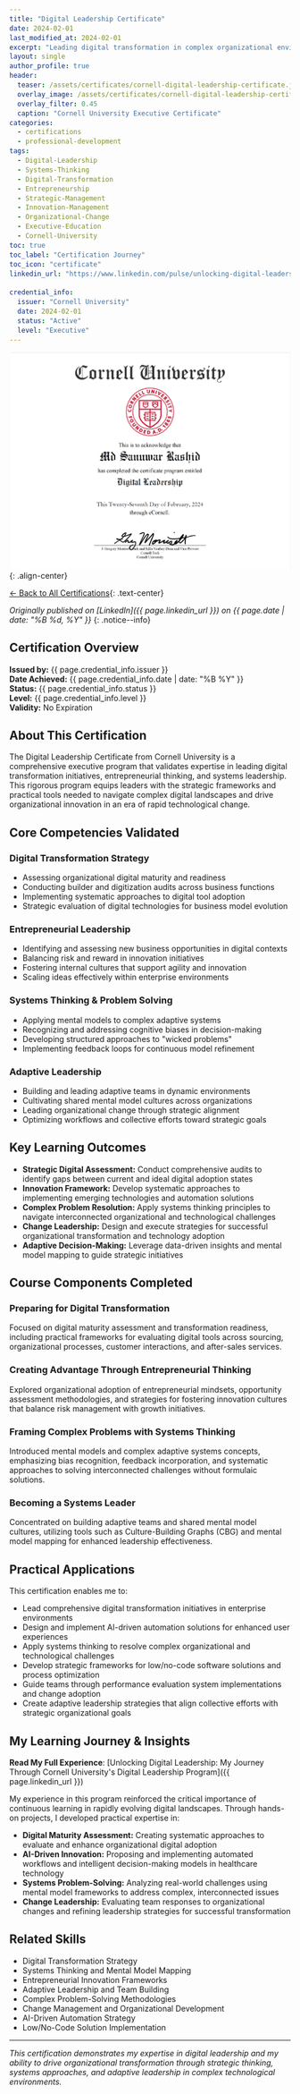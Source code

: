 ```yaml
---
title: "Digital Leadership Certificate"
date: 2024-02-01
last_modified_at: 2024-02-01
excerpt: "Leading digital transformation in complex organizational environments requires strategic thinking, systems perspective, and entrepreneurial mindset. This Cornell University executive program provided deep insights into digital leadership frameworks, innovation management, and sustainable transformation strategies."
layout: single
author_profile: true
header:
  teaser: /assets/certificates/cornell-digital-leadership-certificate.jpg
  overlay_image: /assets/certificates/cornell-digital-leadership-certificate.jpg
  overlay_filter: 0.45
  caption: "Cornell University Executive Certificate"
categories:
  - certifications
  - professional-development
tags:
  - Digital-Leadership
  - Systems-Thinking
  - Digital-Transformation
  - Entrepreneurship
  - Strategic-Management
  - Innovation-Management
  - Organizational-Change
  - Executive-Education
  - Cornell-University
toc: true
toc_label: "Certification Journey"
toc_icon: "certificate"
linkedin_url: "https://www.linkedin.com/pulse/unlocking-digital-leadership-my-journey-through-cornell-rashid-sclee/?trackingId=bTiNt%2BWrcp9WeCjdey%2FzhQ%3D%3D"

credential_info:
  issuer: "Cornell University"
  date: 2024-02-01
  status: "Active"
  level: "Executive"
---
```


![Cornell Digital Leadership Certificate](/assets/certificates/cornell-digital-leadership-certificate.jpg)
{: .align-center}

[← Back to All Certifications](/certifications/){: .text-center}

*Originally published on [LinkedIn]({{ page.linkedin_url }}) on {{ page.date | date: "%B %d, %Y" }}*
{: .notice--info}

## Certification Overview

**Issued by:** {{ page.credential_info.issuer }}  
**Date Achieved:** {{ page.credential_info.date | date: "%B %Y" }}  
**Status:** {{ page.credential_info.status }}  
**Level:** {{ page.credential_info.level }}  
**Validity:** No Expiration

## About This Certification

The Digital Leadership Certificate from Cornell University is a comprehensive executive program that validates expertise in leading digital transformation initiatives, entrepreneurial thinking, and systems leadership. This rigorous program equips leaders with the strategic frameworks and practical tools needed to navigate complex digital landscapes and drive organizational innovation in an era of rapid technological change.

## Core Competencies Validated

### Digital Transformation Strategy
- Assessing organizational digital maturity and readiness
- Conducting builder and digitization audits across business functions
- Implementing systematic approaches to digital tool adoption
- Strategic evaluation of digital technologies for business model evolution

### Entrepreneurial Leadership
- Identifying and assessing new business opportunities in digital contexts
- Balancing risk and reward in innovation initiatives
- Fostering internal cultures that support agility and innovation
- Scaling ideas effectively within enterprise environments

### Systems Thinking & Problem Solving
- Applying mental models to complex adaptive systems
- Recognizing and addressing cognitive biases in decision-making
- Developing structured approaches to "wicked problems"
- Implementing feedback loops for continuous model refinement

### Adaptive Leadership
- Building and leading adaptive teams in dynamic environments
- Cultivating shared mental model cultures across organizations
- Leading organizational change through strategic alignment
- Optimizing workflows and collective efforts toward strategic goals

## Key Learning Outcomes

- **Strategic Digital Assessment:** Conduct comprehensive audits to identify gaps between current and ideal digital adoption states  
- **Innovation Framework:** Develop systematic approaches to implementing emerging technologies and automation solutions  
- **Complex Problem Resolution:** Apply systems thinking principles to navigate interconnected organizational and technological challenges  
- **Change Leadership:** Design and execute strategies for successful organizational transformation and technology adoption  
- **Adaptive Decision-Making:** Leverage data-driven insights and mental model mapping to guide strategic initiatives

## Course Components Completed

### Preparing for Digital Transformation
Focused on digital maturity assessment and transformation readiness, including practical frameworks for evaluating digital tools across sourcing, organizational processes, customer interactions, and after-sales services.

### Creating Advantage Through Entrepreneurial Thinking
Explored organizational adoption of entrepreneurial mindsets, opportunity assessment methodologies, and strategies for fostering innovation cultures that balance risk management with growth initiatives.

### Framing Complex Problems with Systems Thinking
Introduced mental models and complex adaptive systems concepts, emphasizing bias recognition, feedback incorporation, and systematic approaches to solving interconnected challenges without formulaic solutions.

### Becoming a Systems Leader
Concentrated on building adaptive teams and shared mental model cultures, utilizing tools such as Culture-Building Graphs (CBG) and mental model mapping for enhanced leadership effectiveness.

## Practical Applications

This certification enables me to:
- Lead comprehensive digital transformation initiatives in enterprise environments
- Design and implement AI-driven automation solutions for enhanced user experiences
- Apply systems thinking to resolve complex organizational and technological challenges
- Develop strategic frameworks for low/no-code software solutions and process optimization
- Guide teams through performance evaluation system implementations and change adoption
- Create adaptive leadership strategies that align collective efforts with strategic organizational goals

## My Learning Journey & Insights

**Read My Full Experience**: [Unlocking Digital Leadership: My Journey Through Cornell University's Digital Leadership Program]({{ page.linkedin_url }})

My experience in this program reinforced the critical importance of continuous learning in rapidly evolving digital landscapes. Through hands-on projects, I developed practical expertise in:

- **Digital Maturity Assessment:** Creating systematic approaches to evaluate and enhance organizational digital adoption  
- **AI-Driven Innovation:** Proposing and implementing automated workflows and intelligent decision-making models in healthcare technology  
- **Systems Problem-Solving:** Analyzing real-world challenges using mental model frameworks to address complex, interconnected issues  
- **Change Leadership:** Evaluating team responses to organizational changes and refining leadership strategies for successful transformation

## Related Skills

- Digital Transformation Strategy  
- Systems Thinking and Mental Model Mapping  
- Entrepreneurial Innovation Frameworks  
- Adaptive Leadership and Team Building  
- Complex Problem-Solving Methodologies  
- Change Management and Organizational Development  
- AI-Driven Automation Strategy  
- Low/No-Code Solution Implementation  

---

*This certification demonstrates my expertise in digital leadership and my ability to drive organizational transformation through strategic thinking, systems approaches, and adaptive leadership in complex technological environments.*

